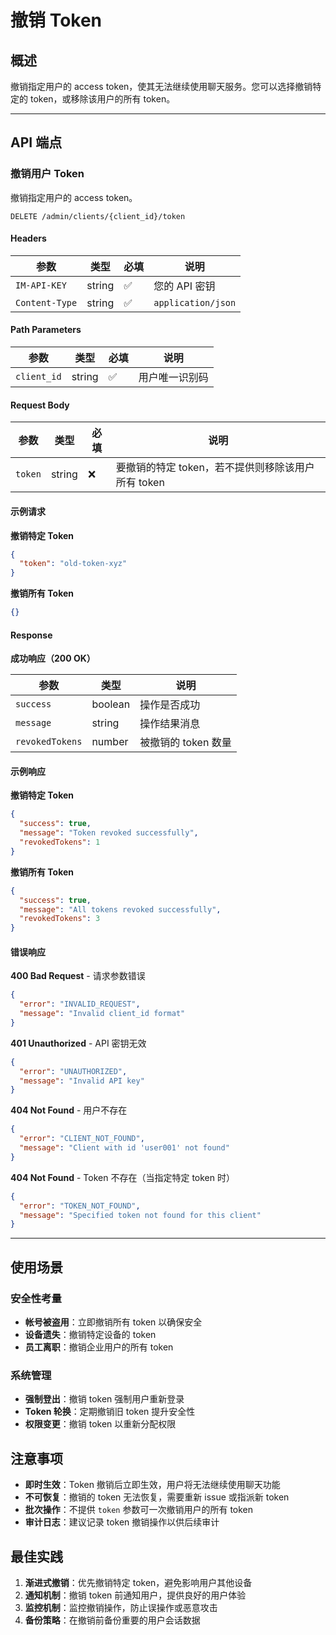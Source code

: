 # 撤销 Token

## 概述

撤销指定用户的 access token，使其无法继续使用聊天服务。您可以选择撤销特定的 token，或移除该用户的所有 token。

------

## API 端点

### 撤销用户 Token

撤销指定用户的 access token。

```http
DELETE /admin/clients/{client_id}/token
```

#### Headers

| 参数           | 类型   | 必填 | 说明               |
| -------------- | ------ | ---- | ------------------ |
| `IM-API-KEY`   | string | ✅    | 您的 API 密钥      |
| `Content-Type` | string | ✅    | `application/json` |

#### Path Parameters

| 参数        | 类型   | 必填 | 说明           |
| ----------- | ------ | ---- | -------------- |
| `client_id` | string | ✅    | 用户唯一识别码 |

#### Request Body

| 参数    | 类型   | 必填 | 说明                                               |
| ------- | ------ | ---- | -------------------------------------------------- |
| `token` | string | ❌    | 要撤销的特定 token，若不提供则移除该用户所有 token |

#### 示例请求

**撤销特定 Token**

```json
{
  "token": "old-token-xyz"
}
```

**撤销所有 Token**

```json
{}
```

#### Response

**成功响应（200 OK）**

| 参数            | 类型    | 说明                |
| --------------- | ------- | ------------------- |
| `success`       | boolean | 操作是否成功        |
| `message`       | string  | 操作结果消息        |
| `revokedTokens` | number  | 被撤销的 token 数量 |

#### 示例响应

**撤销特定 Token**

```json
{
  "success": true,
  "message": "Token revoked successfully",
  "revokedTokens": 1
}
```

**撤销所有 Token**

```json
{
  "success": true,
  "message": "All tokens revoked successfully",
  "revokedTokens": 3
}
```

#### 错误响应

**400 Bad Request** - 请求参数错误

```json
{
  "error": "INVALID_REQUEST",
  "message": "Invalid client_id format"
}
```

**401 Unauthorized** - API 密钥无效

```json
{
  "error": "UNAUTHORIZED",
  "message": "Invalid API key"
}
```

**404 Not Found** - 用户不存在

```json
{
  "error": "CLIENT_NOT_FOUND",
  "message": "Client with id 'user001' not found"
}
```

**404 Not Found** - Token 不存在（当指定特定 token 时）

```json
{
  "error": "TOKEN_NOT_FOUND",
  "message": "Specified token not found for this client"
}
```

------

## 使用场景

### 安全性考量

- **帐号被盗用**：立即撤销所有 token 以确保安全
- **设备遗失**：撤销特定设备的 token
- **员工离职**：撤销企业用户的所有 token

### 系统管理

- **强制登出**：撤销 token 强制用户重新登录
- **Token 轮换**：定期撤销旧 token 提升安全性
- **权限变更**：撤销 token 以重新分配权限

## 注意事项

- **即时生效**：Token 撤销后立即生效，用户将无法继续使用聊天功能
- **不可恢复**：撤销的 token 无法恢复，需要重新 issue 或指派新 token
- **批次操作**：不提供 `token` 参数可一次撤销用户的所有 token
- **审计日志**：建议记录 token 撤销操作以供后续审计

## 最佳实践

1. **渐进式撤销**：优先撤销特定 token，避免影响用户其他设备
2. **通知机制**：撤销 token 前通知用户，提供良好的用户体验
3. **监控机制**：监控撤销操作，防止误操作或恶意攻击
4. **备份策略**：在撤销前备份重要的用户会话数据